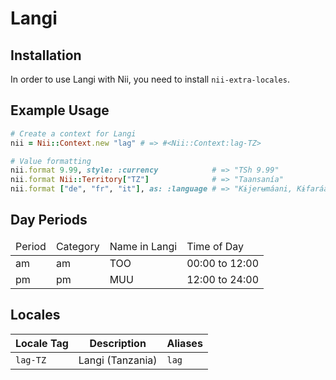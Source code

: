 <!-- This file has been generated. Source: languages/_template.md.erb -->

# Langi

## Installation

In order to use Langi with Nii, you need to install `nii-extra-locales`.

## Example Usage

``` ruby
# Create a context for Langi
nii = Nii::Context.new "lag" # => #<Nii::Context:lag-TZ>

# Value formatting
nii.format 9.99, style: :currency            # => "TSh 9.99"
nii.format Nii::Territory["TZ"]              # => "Taansanía"
nii.format ["de", "fr", "it"], as: :language # => "Kɨjerʉmáani, Kɨfaráansa, Kɨtaliáano"
```

## Day Periods


<table>
  <thead>
    <tr>
      <td>Period</td>
      <td>Category</td>
      <td>Name in Langi</td>
      <td>Time of Day</td>
    </tr>
  </thead>
  <tbody>
    <tr>
      <td>am</td>
      <td>am</td>
      <td>TOO</td>
      <td>00:00 to 12:00</td>
    </tr>
    <tr>
      <td>pm</td>
      <td>pm</td>
      <td>MUU</td>
      <td>12:00 to 24:00</td>
    </tr>
  </tbody>
</table>



## Locales

<table>
  <thead>
    <tr>
      <th>Locale Tag</th>
      <th>Description</th>
      <th>Aliases</th>
    </tr>
  </thead>
  <tbody>
    <tr>
      <td><code>lag-TZ</code></td>
      <td>Langi (Tanzania)</td>
      <td><code>lag</code></td>
    </tr>
  </tbody>
</table>

